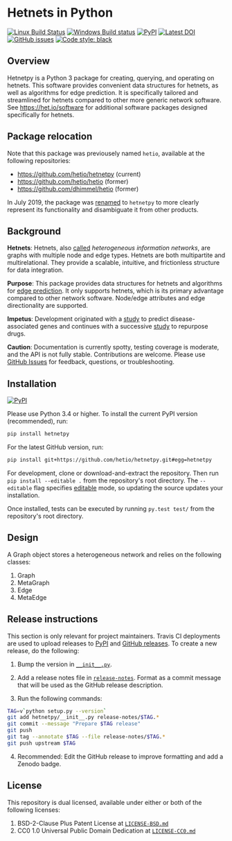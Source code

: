 # Hetnets in Python

[![Linux Build Status](https://img.shields.io/travis/com/hetio/hetnetpy/main.svg?logo=travis)](https://travis-ci.com/hetio/hetnetpy)
[![Windows Build status](https://ci.appveyor.com/api/projects/status/gq57kt1h4aphluj3?svg=true)](https://ci.appveyor.com/project/hetio/hetnetpy)
[![PyPI](https://img.shields.io/pypi/v/hetnetpy.svg?logo=pypi&logoColor=white)](https://pypi.org/project/hetnetpy/)
[![Latest DOI](https://zenodo.org/badge/14475/dhimmel/hetio.svg)](https://zenodo.org/badge/latestdoi/14475/dhimmel/hetio)
[![GitHub issues](https://img.shields.io/github/issues/hetio/hetnetpy.svg?logo=github)](https://github.com/hetio/hetnetpy/issues)
[![Code style: black](https://img.shields.io/badge/code%20style-black-000000.svg?logo=python)](https://github.com/python/black)

## Overview

Hetnetpy is a Python 3 package for creating, querying, and operating on hetnets.
This software provides convenient data structures for hetnets, as well as algorithms for edge prediction.
It is specifically tailored and streamlined for hetnets compared to other more generic network software.
See https://het.io/software for additional software packages designed specifically for hetnets.

## Package relocation

Note that this package was previousely named `hetio`, available at the following repositories:

- <https://github.com/hetio/hetnetpy> (current)
- <https://github.com/hetio/hetio> (former)
- <https://github.com/dhimmel/hetio> (former)

In July 2019, the package was [renamed](https://github.com/hetio/hetnetpy/issues/40) to `hetnetpy` to more clearly represent its functionality and disambiguate it from other products.

## Background

**Hetnets**: Hetnets, also [called](https://doi.org/10.15363/thinklab.d104) *heterogeneous information networks*, are graphs with multiple node and edge types. Hetnets are both multipartite and multirelational. They provide a scalable, intuitive, and frictionless structure for data integration.

**Purpose**: This package provides data structures for hetnets and algorithms for [edge prediction](http://het.io/hnep/). It only supports hetnets, which is its primary advantage compared to other network software. Node/edge attributes and edge directionality are supported.

**Impetus**: Development originated with a [study](https://doi.org/10.1371/journal.pcbi.1004259 "Heterogeneous Network Edge Prediction: A Data Integration Approach to Prioritize Disease-Associated Genes") to predict disease-associated genes and continues with a successive [study](https://doi.org/10.7554/eLife.26726 "Systematic integration of biomedical knowledge prioritizes drugs for repurposing") to repurpose drugs.

**Caution**: Documentation is currently spotty, testing coverage is moderate, and the API is not fully stable. Contributions are welcome. Please use [GitHub Issues](https://github.com/hetio/hetnetpy/issues) for feedback, questions, or troubleshooting.

## Installation

[![PyPI](https://img.shields.io/pypi/v/hetnetpy.svg?logo=pypi&logoColor=white)](https://pypi.org/project/hetnetpy/)

Please use Python 3.4 or higher. To install the current PyPI version (recommended), run:

```sh
pip install hetnetpy
```

For the latest GitHub version, run:

```sh
pip install git+https://github.com/hetio/hetnetpy.git#egg=hetnetpy
```

For development, clone or download-and-extract the repository. Then run `pip install --editable .` from the repository's root directory. The `--editable` flag specifies [editable](https://pythonhosted.org/setuptools/setuptools.html#development-mode) mode, so updating the source updates your installation.

Once installed, tests can be executed by running `py.test test/` from the repository's root directory. 

## Design

A Graph object stores a heterogeneous network and relies on the following classes:

1. Graph
2. MetaGraph
3. Edge
4. MetaEdge

## Release instructions

This section is only relevant for project maintainers.
Travis CI deployments are used to upload releases to [PyPI](https://pypi.org/project/hetnetpy) and [GitHub releases](https://github.com/hetio/hetnetpy/releases).
To create a new release, do the following:

1. Bump the version in [`__init__.py`](hetnetpy/__init__.py).

2. Add a release notes file in [`release-notes`](release-notes).
  Format as a commit message that will be used as the GitHub release description.

3. Run the following commands:
    
  ```sh
  TAG=v`python setup.py --version`
  git add hetnetpy/__init__.py release-notes/$TAG.*
  git commit --message "Prepare $TAG release"
  git push
  git tag --annotate $TAG --file release-notes/$TAG.*
  git push upstream $TAG
  ```

4. Recommended: Edit the GitHub release to improve formatting and add a Zenodo badge.

## License

This repository is dual licensed, available under either or both of the following licenses:

1. BSD-2-Clause Plus Patent License at [`LICENSE-BSD.md`](LICENSE-BSD.md)
2. CC0 1.0 Universal Public Domain Dedication at [`LICENSE-CC0.md`](LICENSE-CC0.md)

